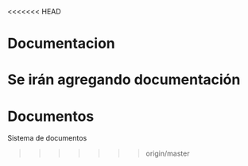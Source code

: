 <<<<<<< HEAD
# Documentacion
Se irán agregando documentación
=======
# Documentos
Sistema de documentos
>>>>>>> origin/master
